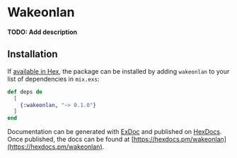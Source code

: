 # Wakeonlan

**TODO: Add description**

## Installation

If [available in Hex](https://hex.pm/docs/publish), the package can be installed
by adding `wakeonlan` to your list of dependencies in `mix.exs`:

```elixir
def deps do
  [
    {:wakeonlan, "~> 0.1.0"}
  ]
end
```

Documentation can be generated with [ExDoc](https://github.com/elixir-lang/ex_doc)
and published on [HexDocs](https://hexdocs.pm). Once published, the docs can
be found at [https://hexdocs.pm/wakeonlan](https://hexdocs.pm/wakeonlan).

